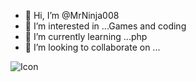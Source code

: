- 👋 Hi, I’m @MrNinja008
- 👀 I’m interested in ...Games and coding
- 🌱 I’m currently learning ...php
- 💞️ I’m looking to collaborate on ...

![Icon](https://github-readme-stats.vercel.app/api?username=MrNinja008&theme=vue-dark&show_icons=true&count_private=true&include_all_commits=true)
